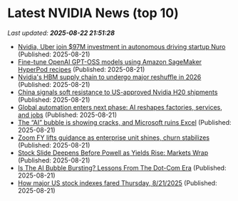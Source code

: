 # Latest NVIDIA News (top 10)
_Last updated: **2025-08-22 21:51:28**_

- [Nvidia, Uber join $97M investment in autonomous driving startup Nuro](https://siliconangle.com/2025/08/21/nvidia-uber-join-97m-investment-autonomous-driving-startup-nuro/) (Published: 2025-08-21)
- [Fine-tune OpenAI GPT-OSS models using Amazon SageMaker HyperPod recipes](https://aws.amazon.com/blogs/machine-learning/fine-tune-openai-gpt-oss-models-using-amazon-sagemaker-hyperpod-recipes/) (Published: 2025-08-21)
- [Nvidia's HBM supply chain to undergo major reshuffle in 2026](https://www.digitimes.com/news/a20250820PD240/hbm-nvidia-2026-samsung-sk-hynix.html) (Published: 2025-08-21)
- [China signals soft resistance to US-approved Nvidia H20 shipments](https://www.digitimes.com/news/a20250819PD210/nvidia-chips-president-donald-trump-ceo.html) (Published: 2025-08-21)
- [Global automation enters next phase: AI reshapes factories, services, and jobs](https://www.digitimes.com/news/a20250819PD237/nvidia-automation-microsoft-ceo-expo.html) (Published: 2025-08-21)
- [The “AI” bubble is showing cracks, and Microsoft ruins Excel](https://www.osnews.com/story/143148/the-ai-bubble-is-showing-cracks-and-microsoft-ruins-excel/) (Published: 2025-08-21)
- [Zoom FY lifts guidance as enterprise unit shines, churn stabilizes](https://finance.yahoo.com/news/zoom-fy-lifts-guidance-enterprise-210933057.html) (Published: 2025-08-21)
- [Stock Slide Deepens Before Powell as Yields Rise: Markets Wrap](https://financialpost.com/pmn/business-pmn/stock-slide-deepens-before-powell-as-yields-rise-markets-wrap) (Published: 2025-08-21)
- [Is The AI Bubble Bursting? Lessons From The Dot-Com Era](https://www.forbes.com/sites/paulocarvao/2025/08/21/is-the-ai-bubble-bursting-lessons-from-the-dot-com-era/) (Published: 2025-08-21)
- [How major US stock indexes fared Thursday, 8/21/2025](https://abcnews.go.com/Business/wireStory/major-us-stock-indexes-fared-thursday-8212025-124860873) (Published: 2025-08-21)
